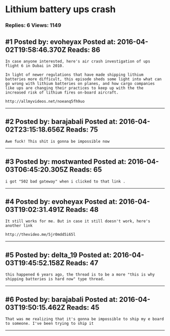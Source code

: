 # Lithium battery ups crash

### Replies: 6 Views: 1149

## \#1 Posted by: evoheyax Posted at: 2016-04-02T19:58:46.370Z Reads: 86

```
In case anyone interested, here's air crash investigation of ups flight 6 in Dubai in 2010.

In light of newer regulations that have made shipping lithium batteries more difficult, this episode sheds some light into what can go wrong with lithium batteries on planes, and how cargo companies like ups are changing their practices to keep up with the the increased risk of lithium fires on-board aircraft.

http://allmyvideos.net/noeanq5fh9uo
```

---
## \#2 Posted by: barajabali Posted at: 2016-04-02T23:15:18.656Z Reads: 75

```
Awe fuck! This shit is gonna be impossible now
```

---
## \#3 Posted by: mostwanted Posted at: 2016-04-03T06:45:20.305Z Reads: 65

```
i got "502 bad gateway" when i clicked to that link .
```

---
## \#4 Posted by: evoheyax Posted at: 2016-04-03T19:02:31.491Z Reads: 48

```
It still works for me. But in case it still doesn't work, here's another link

http://thevideo.me/5jr0mdd5i65l
```

---
## \#5 Posted by: delta_19 Posted at: 2016-04-03T19:45:52.158Z Reads: 47

```
this happened 6 years ago, the thread is to be a more "this is why shipping batteries is hard now" type thread.
```

---
## \#6 Posted by: barajabali Posted at: 2016-04-03T19:50:15.462Z Reads: 45

```
That was me realizing that it's gonna be impossible to ship my e board to someone. I've been trying to ship it
```

---

